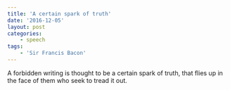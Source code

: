 ```yaml
---
title: 'A certain spark of truth'
date: '2016-12-05'
layout: post
categories:
    - speech
tags:
    - 'Sir Francis Bacon'
---
```


A forbidden writing is thought to be a certain spark of truth, that flies up in the face of them who seek to tread it out.